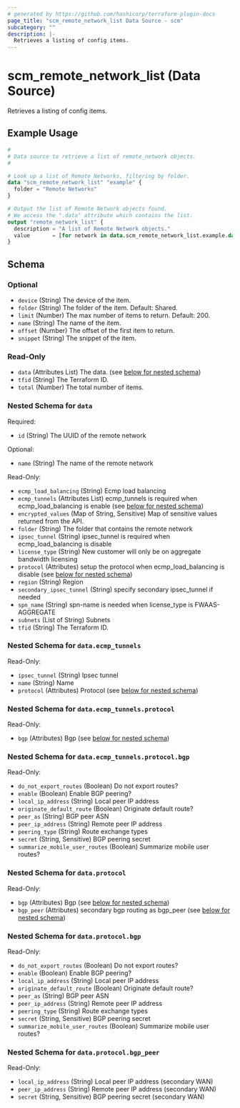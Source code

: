 ```yaml
---
# generated by https://github.com/hashicorp/terraform-plugin-docs
page_title: "scm_remote_network_list Data Source - scm"
subcategory: ""
description: |-
  Retrieves a listing of config items.
---
```


# scm_remote_network_list (Data Source)

Retrieves a listing of config items.

## Example Usage

```terraform
#
# Data source to retrieve a list of remote_network objects.
#

# Look up a list of Remote Networks, filtering by folder.
data "scm_remote_network_list" "example" {
  folder = "Remote Networks"
}

# Output the list of Remote Network objects found.
# We access the ".data" attribute which contains the list.
output "remote_network_list" {
  description = "A list of Remote Network objects."
  value       = [for network in data.scm_remote_network_list.example.data : network.name]
}
```

<!-- schema generated by tfplugindocs -->
## Schema

### Optional

- `device` (String) The device of the item.
- `folder` (String) The folder of the item. Default: Shared.
- `limit` (Number) The max number of items to return. Default: 200.
- `name` (String) The name of the item.
- `offset` (Number) The offset of the first item to return.
- `snippet` (String) The snippet of the item.

### Read-Only

- `data` (Attributes List) The data. (see [below for nested schema](#nestedatt--data))
- `tfid` (String) The Terraform ID.
- `total` (Number) The total number of items.

<a id="nestedatt--data"></a>
### Nested Schema for `data`

Required:

- `id` (String) The UUID of the remote network

Optional:

- `name` (String) The name of the remote network

Read-Only:

- `ecmp_load_balancing` (String) Ecmp load balancing
- `ecmp_tunnels` (Attributes List) ecmp_tunnels is required when ecmp_load_balancing is enable (see [below for nested schema](#nestedatt--data--ecmp_tunnels))
- `encrypted_values` (Map of String, Sensitive) Map of sensitive values returned from the API.
- `folder` (String) The folder that contains the remote network
- `ipsec_tunnel` (String) ipsec_tunnel is required when ecmp_load_balancing is disable
- `license_type` (String) New customer will only be on aggregate bandwidth licensing
- `protocol` (Attributes) setup the protocol when ecmp_load_balancing is disable (see [below for nested schema](#nestedatt--data--protocol))
- `region` (String) Region
- `secondary_ipsec_tunnel` (String) specify secondary ipsec_tunnel if needed
- `spn_name` (String) spn-name is needed when license_type is FWAAS-AGGREGATE
- `subnets` (List of String) Subnets
- `tfid` (String) The Terraform ID.

<a id="nestedatt--data--ecmp_tunnels"></a>
### Nested Schema for `data.ecmp_tunnels`

Read-Only:

- `ipsec_tunnel` (String) Ipsec tunnel
- `name` (String) Name
- `protocol` (Attributes) Protocol (see [below for nested schema](#nestedatt--data--ecmp_tunnels--protocol))

<a id="nestedatt--data--ecmp_tunnels--protocol"></a>
### Nested Schema for `data.ecmp_tunnels.protocol`

Read-Only:

- `bgp` (Attributes) Bgp (see [below for nested schema](#nestedatt--data--ecmp_tunnels--protocol--bgp))

<a id="nestedatt--data--ecmp_tunnels--protocol--bgp"></a>
### Nested Schema for `data.ecmp_tunnels.protocol.bgp`

Read-Only:

- `do_not_export_routes` (Boolean) Do not export routes?
- `enable` (Boolean) Enable BGP peering?
- `local_ip_address` (String) Local peer IP address
- `originate_default_route` (Boolean) Originate default route?
- `peer_as` (String) BGP peer ASN
- `peer_ip_address` (String) Remote peer IP address
- `peering_type` (String) Route exchange types
- `secret` (String, Sensitive) BGP peering secret
- `summarize_mobile_user_routes` (Boolean) Summarize mobile user routes?




<a id="nestedatt--data--protocol"></a>
### Nested Schema for `data.protocol`

Read-Only:

- `bgp` (Attributes) Bgp (see [below for nested schema](#nestedatt--data--protocol--bgp))
- `bgp_peer` (Attributes) secondary bgp routing as bgp_peer (see [below for nested schema](#nestedatt--data--protocol--bgp_peer))

<a id="nestedatt--data--protocol--bgp"></a>
### Nested Schema for `data.protocol.bgp`

Read-Only:

- `do_not_export_routes` (Boolean) Do not export routes?
- `enable` (Boolean) Enable BGP peering?
- `local_ip_address` (String) Local peer IP address
- `originate_default_route` (Boolean) Originate default route?
- `peer_as` (String) BGP peer ASN
- `peer_ip_address` (String) Remote peer IP address
- `peering_type` (String) Route exchange types
- `secret` (String, Sensitive) BGP peering secret
- `summarize_mobile_user_routes` (Boolean) Summarize mobile user routes?


<a id="nestedatt--data--protocol--bgp_peer"></a>
### Nested Schema for `data.protocol.bgp_peer`

Read-Only:

- `local_ip_address` (String) Local peer IP address (secondary WAN)
- `peer_ip_address` (String) Remote peer IP address (secondary WAN)
- `secret` (String, Sensitive) BGP peering secret (secondary WAN)

